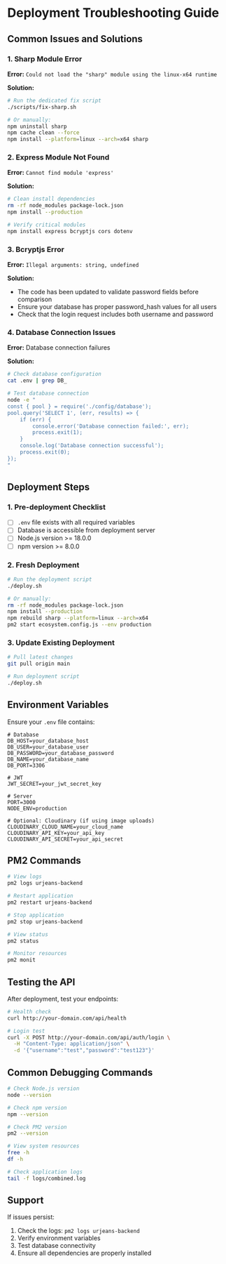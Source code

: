 # Deployment Troubleshooting Guide

## Common Issues and Solutions

### 1. Sharp Module Error
**Error:** `Could not load the "sharp" module using the linux-x64 runtime`

**Solution:**
```bash
# Run the dedicated fix script
./scripts/fix-sharp.sh

# Or manually:
npm uninstall sharp
npm cache clean --force
npm install --platform=linux --arch=x64 sharp
```

### 2. Express Module Not Found
**Error:** `Cannot find module 'express'`

**Solution:**
```bash
# Clean install dependencies
rm -rf node_modules package-lock.json
npm install --production

# Verify critical modules
npm install express bcryptjs cors dotenv
```

### 3. Bcryptjs Error
**Error:** `Illegal arguments: string, undefined`

**Solution:**
- The code has been updated to validate password fields before comparison
- Ensure your database has proper password_hash values for all users
- Check that the login request includes both username and password

### 4. Database Connection Issues
**Error:** Database connection failures

**Solution:**
```bash
# Check database configuration
cat .env | grep DB_

# Test database connection
node -e "
const { pool } = require('./config/database');
pool.query('SELECT 1', (err, results) => {
    if (err) {
        console.error('Database connection failed:', err);
        process.exit(1);
    }
    console.log('Database connection successful');
    process.exit(0);
});
"
```

## Deployment Steps

### 1. Pre-deployment Checklist
- [ ] `.env` file exists with all required variables
- [ ] Database is accessible from deployment server
- [ ] Node.js version >= 18.0.0
- [ ] npm version >= 8.0.0

### 2. Fresh Deployment
```bash
# Run the deployment script
./deploy.sh

# Or manually:
rm -rf node_modules package-lock.json
npm install --production
npm rebuild sharp --platform=linux --arch=x64
pm2 start ecosystem.config.js --env production
```

### 3. Update Existing Deployment
```bash
# Pull latest changes
git pull origin main

# Run deployment script
./deploy.sh
```

## Environment Variables

Ensure your `.env` file contains:
```env
# Database
DB_HOST=your_database_host
DB_USER=your_database_user
DB_PASSWORD=your_database_password
DB_NAME=your_database_name
DB_PORT=3306

# JWT
JWT_SECRET=your_jwt_secret_key

# Server
PORT=3000
NODE_ENV=production

# Optional: Cloudinary (if using image uploads)
CLOUDINARY_CLOUD_NAME=your_cloud_name
CLOUDINARY_API_KEY=your_api_key
CLOUDINARY_API_SECRET=your_api_secret
```

## PM2 Commands

```bash
# View logs
pm2 logs urjeans-backend

# Restart application
pm2 restart urjeans-backend

# Stop application
pm2 stop urjeans-backend

# View status
pm2 status

# Monitor resources
pm2 monit
```

## Testing the API

After deployment, test your endpoints:
```bash
# Health check
curl http://your-domain.com/api/health

# Login test
curl -X POST http://your-domain.com/api/auth/login \
  -H "Content-Type: application/json" \
  -d '{"username":"test","password":"test123"}'
```

## Common Debugging Commands

```bash
# Check Node.js version
node --version

# Check npm version
npm --version

# Check PM2 version
pm2 --version

# View system resources
free -h
df -h

# Check application logs
tail -f logs/combined.log
```

## Support

If issues persist:
1. Check the logs: `pm2 logs urjeans-backend`
2. Verify environment variables
3. Test database connectivity
4. Ensure all dependencies are properly installed 